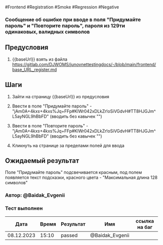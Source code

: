 #Frontend #Registration #Smoke #Regression #Negative

### Сообщение об ошибке при вводе в поля "Придумайте пароль" и "Повторите пароль", пароля из 129ти одинаковых, валидных символов

## Предусловия

1. {{baseUrl}} взять из файла https://gitlab.com/DJWOMS/junovnettestingdocs/-/blob/main/frontend/base_URL_register.md

## Шаги

1. Зайти на страницу {{baseUrl}} из предусловия

2. Ввести в поле "Придумайте пароль" - "jAm0A$+4kxs%Jq+FFp#KlWr042xDLkZr!oSiVGdvH#TT8HJGJm^L5ayNGL9hBb!l2jAm0A$+4kxs%Jq+FFp#KlWr042xDLkZr!oSiVGdvH#TT8HJGJm^L5ayNGL9hBbFD" (вводить без кавычек "")

3. Ввести в поле "Повторите пароль" - "jAm0A$+4kxs%Jq+FFp#KlWr042xDLkZr!oSiVGdvH#TT8HJGJm^L5ayNGL9hBb!l2jAm0A$+4kxs%Jq+FFp#KlWr042xDLkZr!oSiVGdvH#TT8HJGJm^L5ayNGL9hBbFD" (вводить без кавычек "")

4. Кликнуть на странице за пределами полей для ввода

## Ожидаемый результат

Поле "Придумайте пароль" подсвечивается красным, под полем появляется текст подсказки, красного цвета - "Максимальная длина 128 символов"

### Автор: @Baidak_Evgenii

### Тест выполнен
|     Дата    | Время | Результат   |   Имя  | ссылка на баг |
|     ---     |  ---  |    ---      |   ---  |      ---      |
|  08.12.2023 | 15:10 |   passed    | @Baidak_Evgenii |      |